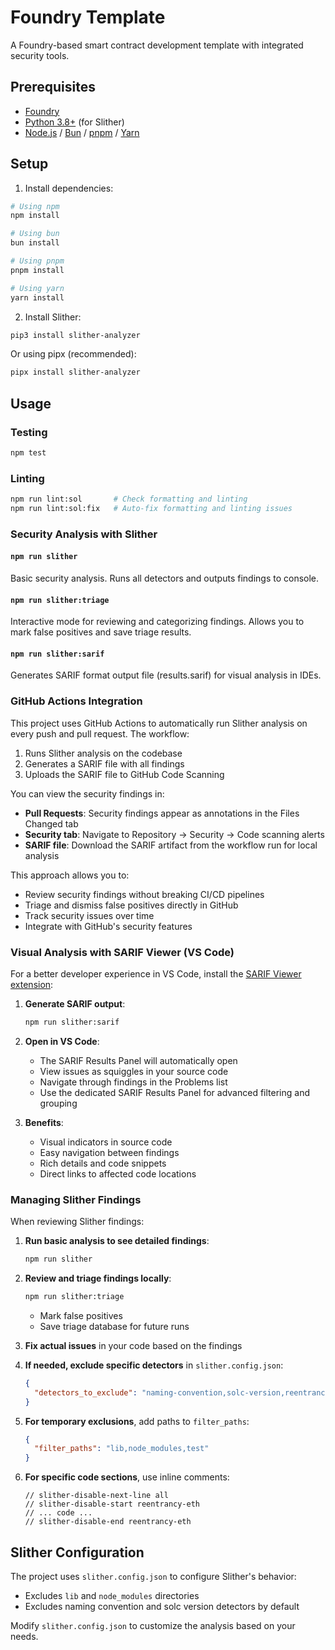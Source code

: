 # Foundry Template

A Foundry-based smart contract development template with integrated security tools.

## Prerequisites

- [Foundry](https://book.getfoundry.sh/getting-started/installation)
- [Python 3.8+](https://www.python.org/downloads/) (for Slither)
- [Node.js](https://nodejs.org/) / [Bun](https://bun.sh/) / [pnpm](https://pnpm.io/) / [Yarn](https://yarnpkg.com/)

## Setup

1. Install dependencies:

```bash
# Using npm
npm install

# Using bun
bun install

# Using pnpm
pnpm install

# Using yarn
yarn install
```

2. Install Slither:

```bash
pip3 install slither-analyzer
```

Or using pipx (recommended):

```bash
pipx install slither-analyzer
```

## Usage

### Testing

```bash
npm test
```

### Linting

```bash
npm run lint:sol       # Check formatting and linting
npm run lint:sol:fix   # Auto-fix formatting and linting issues
```

### Security Analysis with Slither

#### `npm run slither`

Basic security analysis. Runs all detectors and outputs findings to console.

#### `npm run slither:triage`

Interactive mode for reviewing and categorizing findings. Allows you to mark false positives and save triage results.

#### `npm run slither:sarif`

Generates SARIF format output file (results.sarif) for visual analysis in IDEs.

### GitHub Actions Integration

This project uses GitHub Actions to automatically run Slither analysis on every push and pull request. The workflow:

1. Runs Slither analysis on the codebase
2. Generates a SARIF file with all findings
3. Uploads the SARIF file to GitHub Code Scanning

You can view the security findings in:

- **Pull Requests**: Security findings appear as annotations in the Files Changed tab
- **Security tab**: Navigate to Repository → Security → Code scanning alerts
- **SARIF file**: Download the SARIF artifact from the workflow run for local analysis

This approach allows you to:

- Review security findings without breaking CI/CD pipelines
- Triage and dismiss false positives directly in GitHub
- Track security issues over time
- Integrate with GitHub's security features

### Visual Analysis with SARIF Viewer (VS Code)

For a better developer experience in VS Code, install the [SARIF Viewer extension](https://marketplace.visualstudio.com/items?itemName=MS-SarifVSCode.sarif-viewer):

1. **Generate SARIF output**:

   ```bash
   npm run slither:sarif
   ```

2. **Open in VS Code**:

   - The SARIF Results Panel will automatically open
   - View issues as squiggles in your source code
   - Navigate through findings in the Problems list
   - Use the dedicated SARIF Results Panel for advanced filtering and grouping

3. **Benefits**:
   - Visual indicators in source code
   - Easy navigation between findings
   - Rich details and code snippets
   - Direct links to affected code locations

### Managing Slither Findings

When reviewing Slither findings:

1. **Run basic analysis to see detailed findings**:

   ```bash
   npm run slither
   ```

2. **Review and triage findings locally**:

   ```bash
   npm run slither:triage
   ```

   - Mark false positives
   - Save triage database for future runs

3. **Fix actual issues** in your code based on the findings

4. **If needed, exclude specific detectors** in `slither.config.json`:

   ```json
   {
     "detectors_to_exclude": "naming-convention,solc-version,reentrancy-benign"
   }
   ```

5. **For temporary exclusions**, add paths to `filter_paths`:

   ```json
   {
     "filter_paths": "lib,node_modules,test"
   }
   ```

6. **For specific code sections**, use inline comments:
   ```solidity
   // slither-disable-next-line all
   // slither-disable-start reentrancy-eth
   // ... code ...
   // slither-disable-end reentrancy-eth
   ```

## Slither Configuration

The project uses `slither.config.json` to configure Slither's behavior:

- Excludes `lib` and `node_modules` directories
- Excludes naming convention and solc version detectors by default

Modify `slither.config.json` to customize the analysis based on your needs.
